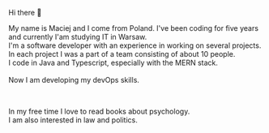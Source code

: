 Hi there 👋

My name is Maciej and I come from Poland. I've been coding for five years and currently I'am studying IT in Warsaw.<br />
I'm a software developer with an experience in working on several projects.<br />
In each project I was a part of a team consisting of about 10 people.<br />
I code in Java and Typescript, especially with the MERN stack.<br />
<br />
Now I am developing my devOps skills.<br />

<br />

In my free time I love to read books about psychology.<br />
I am also interested in law and politics.</br></br>

<!--
**rudytako/rudytako** is a ✨ _special_ ✨ repository because its `README.md` (this file) appears on your GitHub profile.

Here are some ideas to get you started:

- 🔭 I’m currently working on ...
- 🌱 I’m currently learning ...
- 👯 I’m looking to collaborate on ...
- 🤔 I’m looking for help with ...
- 💬 Ask me about ...
- 📫 How to reach me: ...
- 😄 Pronouns: ...
- ⚡ Fun fact: ...
-->
